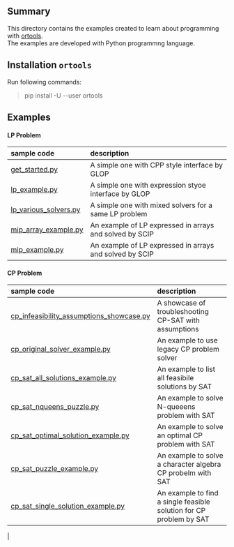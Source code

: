 ## Summary
This directory contains the examples created to learn about programming with [ortools](https://developers.google.com/optimization/introduction).  
The examples are developed with Python programmng language. 

## Installation `ortools`
Run following commands:
> pip install -U --user ortools

## Examples

#### LP Problem
| sample code | description |
|:------------|:------------|
|[get_started.py](https://github.com/ygao-wiq/adventofcode/blob/main/src/ortools_tutorials/get_started.py)| A simple one with CPP style interface by GLOP|
|[lp_example.py](https://github.com/ygao-wiq/adventofcode/blob/main/src/ortools_tutorials/lp_example.py)| A simple one with expression styoe interface by GLOP|
|[lp_various_solvers.py](https://github.com/ygao-wiq/adventofcode/blob/main/src/ortools_tutorials/lp_various_solvers.py)| A simple one with mixed solvers for a same LP problem|
|[mip_array_example.py](https://github.com/ygao-wiq/adventofcode/blob/main/src/ortools_tutorials/mip_array_example.py) | An example of LP expressed in arrays and solved by SCIP |
|[mip_example.py](https://github.com/ygao-wiq/adventofcode/blob/main/src/ortools_tutorials/mip_example.py) | An example of LP expressed in arrays and solved by SCIP |

#### CP Problem
| sample code | description |
|:------------|:------------|
|[cp_infeasibility_assumptions_showcase.py](https://github.com/ygao-wiq/adventofcode/blob/main/src/ortools_tutorials/cp_infeasibility_assumptions_showcase.py)| A showcase of troubleshooting CP-SAT with assumptions|
|[cp_original_solver_example.py](https://github.com/ygao-wiq/adventofcode/blob/main/src/ortools_tutorials/cp_original_solver_example.py)| An example to use legacy CP problem solver |
|[cp_sat_all_solutions_example.py](https://github.com/ygao-wiq/adventofcode/blob/main/src/ortools_tutorials/cp_sat_all_solutions_example.py) | An example to list all feasibile solutions by SAT |
|[cp_sat_nqueens_puzzle.py](https://github.com/ygao-wiq/adventofcode/blob/main/src/ortools_tutorials/cp_sat_nqueens_puzzle.py)| An example to solve N-queeens problem with SAT |
|[cp_sat_optimal_solution_example.py](https://github.com/ygao-wiq/adventofcode/blob/main/src/ortools_tutorials/cp_sat_optimal_solution_example.py)| An example to solve an optimal CP problem with SAT |
|[cp_sat_puzzle_example.py](https://github.com/ygao-wiq/adventofcode/blob/main/src/ortools_tutorials/cp_sat_puzzle_example.py)| An example to solve a character algebra CP probelm with SAT |
|[cp_sat_single_solution_example.py](https://github.com/ygao-wiq/adventofcode/blob/main/src/ortools_tutorials/cp_sat_single_solution_example.py)| An example to find a single feasible solution for CP problem by SAT |
|

